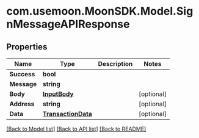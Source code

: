 # com.usemoon.MoonSDK.Model.SignMessageAPIResponse

## Properties

| Name        | Type                                      | Description | Notes       |
| ----------- | ----------------------------------------- | ----------- | ----------- |
| **Success** | **bool**                                  |             |             |
| **Message** | **string**                                |             |             |
| **Body**    | [**InputBody**](InputBody.md)             |             | \[optional] |
| **Address** | **string**                                |             | \[optional] |
| **Data**    | [**TransactionData**](TransactionData.md) |             | \[optional] |

[\[Back to Model list\]](./#documentation-for-models) [\[Back to API list\]](./#documentation-for-api-endpoints) [\[Back to README\]](./)
